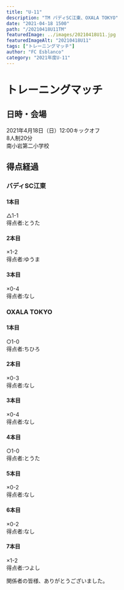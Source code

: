 ```yaml
---
title: "U-11"
description: "TM バディSC江東、OXALA TOKYO"
date: "2021-04-18 1500"
path: "/20210418U11TM"
featuredImage: ../images/20210418U11.jpg
featuredImageAlt: "20210418U11"
tags: ["トレーニングマッチ"]
author: "FC Esblanco"
category: "2021年度U-11"
---
```



# トレーニングマッチ

## 日時・会場

2021年4月18日（日）12:00キックオフ  
8人制20分  
南小岩第二小学校

## 得点経過

### バディSC江東

#### 1本目
△1-1  
得点者:とうた

#### 2本目
×1-2  
得点者:ゆうま

#### 3本目
×0-4  
得点者:なし

### OXALA TOKYO

#### 1本目
○1-0  
得点者:ちひろ

#### 2本目
×0-3  
得点者:なし

#### 3本目
×0-4  
得点者:なし

#### 4本目
○1-0  
得点者:とうた

#### 5本目
×0-2   
得点者:なし

#### 6本目
×0-2   
得点者:なし

#### 7本目
×1-2   
得点者:つよし

関係者の皆様、ありがとうございました。
